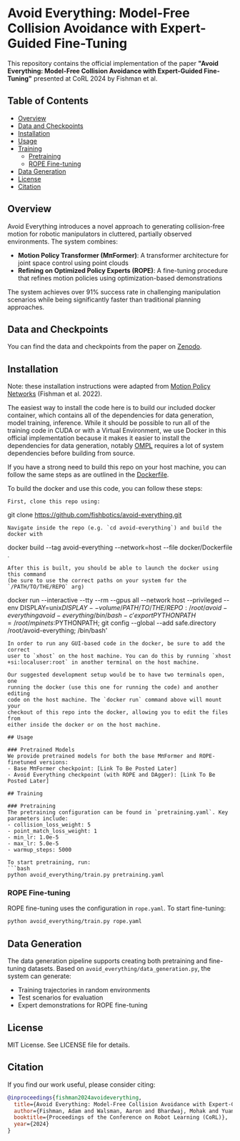 # Avoid Everything: Model-Free Collision Avoidance with Expert-Guided Fine-Tuning

This repository contains the official implementation of the paper **"Avoid Everything: Model-Free Collision Avoidance with Expert-Guided Fine-Tuning"** presented at CoRL 2024 by Fishman et al.

## Table of Contents
* [Overview](#overview)
* [Data and Checkpoints](#data-and-checkpoints)
* [Installation](#installation)
* [Usage](#usage)
* [Training](#training)
  * [Pretraining](#pretraining)
  * [ROPE Fine-tuning](#rope-fine-tuning)
* [Data Generation](#data-generation)
* [License](#license)
* [Citation](#citation)

## Overview

Avoid Everything introduces a novel approach to generating collision-free motion for robotic manipulators in cluttered, partially observed environments. The system combines:

- **Motion Policy Transformer (MπFormer)**: A transformer architecture for joint space control using point clouds
- **Refining on Optimized Policy Experts (ROPE)**: A fine-tuning procedure that refines motion policies using optimization-based demonstrations

The system achieves over 91% success rate in challenging manipulation scenarios while being significantly faster than traditional planning approaches.

## Data and Checkpoints
You can find the data and checkpoints from the paper on [Zenodo](https://zenodo.org/records/15249565).

## Installation

Note: these installation instructions were adapted from [Motion Policy Networks](https://github.com/NVlabs/motion-policy-networks) (Fishman et al. 2022). 

The easiest way to install the code here is to build our included docker container,
which contains all of the dependencies for data generation, model training,
inference. While it should be possible to run all of the training code in CUDA or with a Virtual Environment, we use Docker in this official implementation because it makes it easier to install the dependencies for data generation, notably [OMPL](https://ompl.kavrakilab.org/) requires a lot of system dependencies before building from source.

If you have a strong need to build this repo on your host machine, you can follow the same steps as are outlined in the [Dockerfile](docker/Dockerfile).

To build the docker and use this code, you can follow these steps:
```
First, clone this repo using:
```
git clone https://github.com/fishbotics/avoid-everything.git
```
Navigate inside the repo (e.g. `cd avoid-everything`) and build the docker with
```
docker build --tag avoid-everything --network=host --file docker/Dockerfile .
```
After this is built, you should be able to launch the docker using this command
(be sure to use the correct paths on your system for the `/PATH/TO/THE/REPO` arg)
```
docker run --interactive --tty --rm --gpus all --network host --privileged --env DISPLAY=unix$DISPLAY --volume /PATH/TO/THE/REPO:/root/avoid-everything avoid-everything /bin/bash -c 'export PYTHONPATH=/root/mpinets:$PYTHONPATH; git config --global --add safe.directory /root/avoid-everything; /bin/bash'
```
In order to run any GUI-based code in the docker, be sure to add the correct
user to `xhost` on the host machine. You can do this by running `xhost
+si:localuser:root` in another terminal on the host machine.

Our suggested development setup would be to have two terminals open, one
running the docker (use this one for running the code) and another editing
code on the host machine. The `docker run` command above will mount your
checkout of this repo into the docker, allowing you to edit the files from
either inside the docker or on the host machine.

## Usage

### Pretrained Models
We provide pretrained models for both the base MπFormer and ROPE-finetuned versions:
- Base MπFormer checkpoint: [Link To Be Posted Later]
- Avoid Everything checkpoint (with ROPE and DAgger): [Link To Be Posted Later]

## Training

### Pretraining
The pretraining configuration can be found in `pretraining.yaml`. Key parameters include:
- collision_loss_weight: 5
- point_match_loss_weight: 1
- min_lr: 1.0e-5
- max_lr: 5.0e-5
- warmup_steps: 5000

To start pretraining, run:
```bash
python avoid_everything/train.py pretraining.yaml
```


### ROPE Fine-tuning
ROPE fine-tuning uses the configuration in `rope.yaml`. To start fine-tuning:
```bash
python avoid_everything/train.py rope.yaml
```

## Data Generation

The data generation pipeline supports creating both pretraining and fine-tuning datasets. Based on `avoid_everything/data_generation.py`, the system can generate:

- Training trajectories in random environments
- Test scenarios for evaluation
- Expert demonstrations for ROPE fine-tuning

## License

MIT License. See LICENSE file for details.

## Citation

If you find our work useful, please consider citing:

```bibtex
@inproceedings{fishman2024avoideverything,
  title={Avoid Everything: Model-Free Collision Avoidance with Expert-Guided Fine-Tuning},
  author={Fishman, Adam and Walsman, Aaron and Bhardwaj, Mohak and Yuan, Wentao and Sundaralingam, Balakumar and Boots, Byron and Fox, Dieter},
  booktitle={Proceedings of the Conference on Robot Learning (CoRL)},
  year={2024}
}

```
